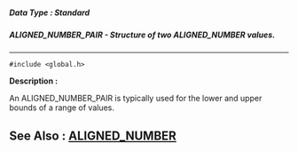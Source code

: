 ##### Data Type : Standard
##### ALIGNED_NUMBER_PAIR - Structure of two ALIGNED_NUMBER values.
---
```
#include <global.h>
```
**Description :**

An ALIGNED_NUMBER_PAIR is typically used for the lower and upper bounds of a 
range of values.

**See Also :**
[ALIGNED_NUMBER](/domino-c-api-docs/reference/Data/ALIGNED_NUMBER)
---
